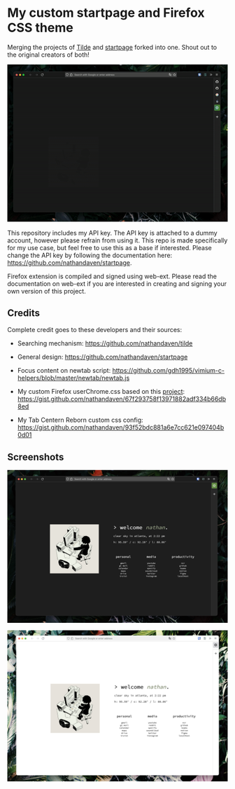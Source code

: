 # My custom startpage and Firefox CSS theme

Merging the projects of [Tilde](https://github.com/nathandaven/tilde) and [startpage](https://github.com/nathandaven/startpage) forked into one. Shout out to the original creators of both!

![startpage](preview.gif)

This repository includes my API key. The API key is attached to a dummy account, however please refrain from using it. This repo is made specifically for my use case, but feel free to use this as a base if interested. Please change the API key by following the documentation here: https://github.com/nathandaven/startpage.

Firefox extension is compiled and signed using web-ext. Please read the documentation on web-ext if you are interested in creating and signing your own version of this project.


## Credits

Complete credit goes to these developers and their sources:

- Searching mechanism: 
https://github.com/nathandaven/tilde

- General design:
https://github.com/nathandaven/startpage

- Focus content on newtab script: 
https://github.com/gdh1995/vimium-c-helpers/blob/master/newtab/newtab.js

- My custom Firefox userChrome.css based on this [project](https://github.com/ranmaru22/firefox-vertical-tabs):  
https://gist.github.com/nathandaven/67f293758f13971882adf334b66db8ed

- My Tab Centern Reborn custom css config: 
https://gist.github.com/nathandaven/93f52bdc881a6e7cc621e097404b0d01


## Screenshots

![startpage](dark-screenshot.png)

![startpage](light-screenshot.png)
